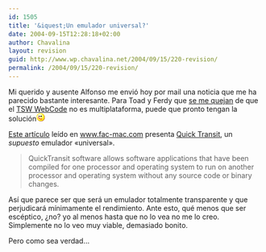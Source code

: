 ```yaml
---
id: 1505
title: '&iquest;Un emulador universal?'
date: 2004-09-15T12:28:18+02:00
author: Chavalina
layout: revision
guid: http://www.wp.chavalina.net/2004/09/15/220-revision/
permalink: /2004/09/15/220-revision/
---
```

Mi querido y ausente <span class="alguien">Alfonso</span> me envió hoy por mail una noticia que me ha parecido bastante interesante. Para Toad y Ferdy que <a href="http://www.chavalina.net/comentar.php?idpost=219#comentarios" target="_blank">se me quejan</a> de que el <a href="http://www.chavalina.net/comentar.php?idpost=219" target="_blank">TSW WebCode</a> no es multiplataforma, puede que pronto tengan la solución![emo](/imagenes/emoticonos/guino.gif) 

<a href="http://www.faq-mac.com/mt/archives/009593.php" target="_blank">Este artículo</a> leído en <a href="http://www.fac-mac.com" target="_blank">www.fac-mac.com</a> presenta <a href="http://www.transitive.com/products.htm" target="_blank">Quick Transit</a>, un _supuesto_ emulador «universal».

> QuickTransit software allows software applications that have been compiled for one processor and operating system to run on another processor and operating system without any source code or binary changes.

Así que parece ser que será un emulador totalmente transparente y que perjudicará mínimamente el rendimiento. Ante esto, qué menos que ser escéptico, &iquest;no? yo al menos hasta que no lo vea no me lo creo. Simplemente no lo veo muy viable, demasiado bonito.

Pero como sea verdad…